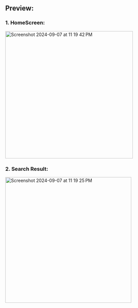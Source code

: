 ## Preview:

### 1. HomeScreen: 

<img width="402" alt="Screenshot 2024-09-07 at 11 19 42 PM" src="https://github.com/user-attachments/assets/7c625a8d-e30e-4117-8173-9f1759bd4a94">


### 2. Search Result:


<img width="397" alt="Screenshot 2024-09-07 at 11 19 25 PM" src="https://github.com/user-attachments/assets/8dc65980-33c5-48d5-8cbd-e25545350478">
